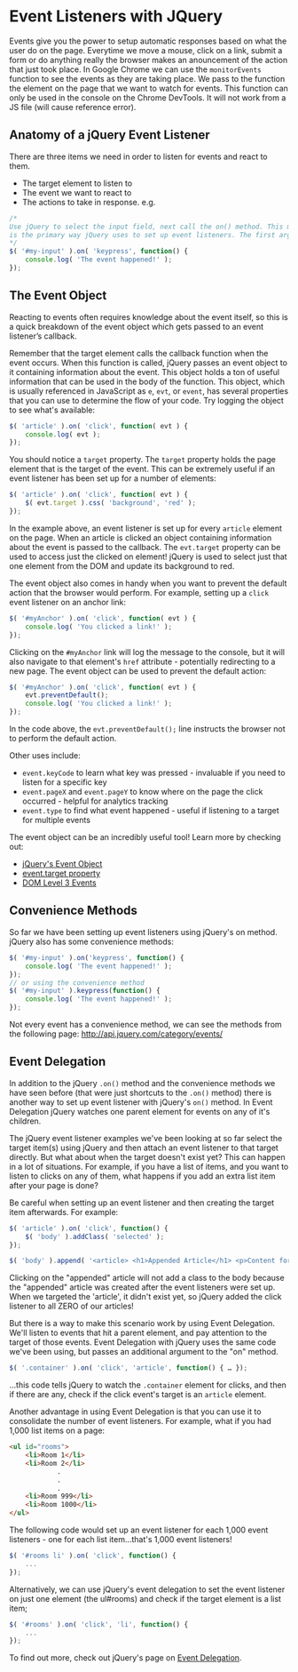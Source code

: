 # Event Listeners with JQuery

Events give you the power to setup automatic responses based on what the user do on the page.
Everytime we move a mouse, click on a link, submit a form or do anything really the browser makes an anouncement of the action that just took place. In Google Chrome we can use the `monitorEvents` function to see the events as they are taking place. We pass to the function the element on the page that we want to watch for events. This function can only be used in the console on the Chrome DevTools. It will not work from a JS file (will cause reference error).

## Anatomy of a jQuery Event Listener
There are three items we need in order to listen for events and react to them.
* The target element to listen to
* The event we want to react to
* The actions to take in response.
e.g.
```js
/*
Use jQuery to select the input field, next call the on() method. This method
is the primary way jQuery uses to set up event listeners. The first argument to the on method is the event i want to listen to, in this case 'keypress', but could also be 'click', 'change' and 'mouseover' to name a few. Finally we pass a function with the actions that have to happen as a response. This function is called a callback. The callback function is just a regular JS function
*/
$( '#my-input' ).on( 'keypress', function() {
    console.log( 'The event happened!' );
});
```

## The Event Object
Reacting to events often requires knowledge about the event itself, so this is a quick breakdown of the event object which gets passed to an event listener’s callback.

Remember that the target element calls the callback function when the event occurs. When this function is called, jQuery passes an event object to it containing information about the event. This object holds a ton of useful information that can be used in the body of the function. This object, which is usually referenced in JavaScript as `e`, `evt`, or `event`, has several properties that you can use to determine the flow of your code. Try logging the object to see what's available:
```js
$( 'article' ).on( 'click', function( evt ) {
    console.log( evt );
});
```

You should notice a `target` property. The `target` property holds the page element that is the target of the event. This can be extremely useful if an event listener has been set up for a number of elements:
```js
$( 'article' ).on( 'click', function( evt ) {
    $( evt.target ).css( 'background', 'red' );
});
```

In the example above, an event listener is set up for every `article` element on the page. When an article is clicked an object containing information about the event is passed to the callback. The `evt.target` property can be used to access just the clicked on element! jQuery is used to select just that one element from the DOM and update its background to red.

The event object also comes in handy when you want to prevent the default action that the browser would perform. For example, setting up a `click` event listener on an anchor link:
```js
$( '#myAnchor' ).on( 'click', function( evt ) {
    console.log( 'You clicked a link!' );
});
```

Clicking on the `#myAnchor` link will log the message to the console, but it will also navigate to that element's `href` attribute - potentially redirecting to a new page. The event object can be used to prevent the default action:
```js
$( '#myAnchor' ).on( 'click', function( evt ) {
    evt.preventDefault();
    console.log( 'You clicked a link!' );
});
```

In the code above, the `evt.preventDefault();` line instructs the browser not to perform the default action.

Other uses include:

* `event.keyCode` to learn what key was pressed - invaluable if you need to listen for a specific key
* `event.pageX` and `event.pageY` to know where on the page the click occurred - helpful for analytics tracking
* `event.type` to find what event happened - useful if listening to a target for multiple events

The event object can be an incredibly useful tool! Learn more by checking out:
* [jQuery's Event Object](https://api.jquery.com/category/events/event-object/)
* [event.target property](https://api.jquery.com/event.target/)
* [DOM Level 3 Events](http://www.w3.org/TR/DOM-Level-3-Events/)

## Convenience Methods
So far we have been setting up event listeners using jQuery's on method. jQuery also has some convenience methods: 
```js
$( '#my-input' ).on('keypress', function() {
    console.log( 'The event happened!' );
});
// or using the convenience method
$( '#my-input' ).keypress(function() {
    console.log( 'The event happened!' );
});
```

Not every event has a convenience method, we can see the methods from the following page: http://api.jquery.com/category/events/

## Event Delegation
In addition to the jQuery `.on()` method and the convenience methods we have seen before (that were just shortcuts to the `.on()` method) there is another way to set up event listener with jQuery's `on()` method. In Event Delegation jQuery watches one parent element for events on any of it's children.

The jQuery event listener examples we've been looking at so far select the target item(s) using jQuery and then attach an event listener to that target directly. But what about when the target doesn't exist yet? This can happen in a lot of situations. For example, if you have a list of items, and you want to listen to clicks on any of them, what happens if you add an extra list item after your page is done?

Be careful when setting up an event listener and then creating the target item afterwards. For example:
```js
$( 'article' ).on( 'click', function() {
    $( 'body' ).addClass( 'selected' );   
});

$( 'body' ).append( '<article> <h1>Appended Article</h1> <p>Content for the new article </p> </article>' );
```

Clicking on the "appended" article will not add a class to the body because the "appended" article was created after the event listeners were set up. When we targeted the 'article', it didn't exist yet, so jQuery added the click listener to all ZERO of our articles!

But there is a way to make this scenario work by using Event Delegation. We'll listen to events that hit a parent element, and pay attention to the target of those events. Event Delegation with jQuery uses the same code we've been using, but passes an additional argument to the "on" method.
```js
$( '.container' ).on( 'click', 'article', function() { … });
```

...this code tells jQuery to watch the `.container` element for clicks, and then if there are any, check if the click event's target is an `article` element.

Another advantage in using Event Delegation is that you can use it to consolidate the number of event listeners. For example, what if you had 1,000 list items on a page:
```html
<ul id="rooms">
    <li>Room 1</li>
    <li>Room 2</li>
            .
            .
            .
    <li>Room 999</li>
    <li>Room 1000</li>
</ul>
```

The following code would set up an event listener for each 1,000 event listeners - one for each list item...that's 1,000 event listeners!
```js
$( '#rooms li' ).on( 'click', function() {
    ...
});
```

Alternatively, we can use jQuery's event delegation to set the event listener on just one element (the ul#rooms) and check if the target element is a list item;
```js
$( '#rooms' ).on( 'click', 'li', function() {
    ...
});
```

To find out more, check out jQuery's page on [Event Delegation](https://learn.jquery.com/events/event-delegation/).